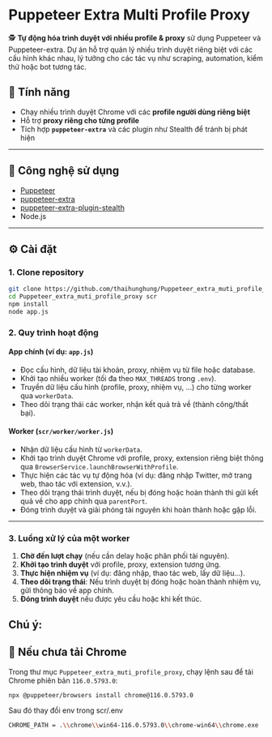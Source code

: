 # Puppeteer Extra Multi Profile Proxy

🕵️ **Tự động hóa trình duyệt với nhiều profile & proxy** sử dụng Puppeteer và Puppeteer-extra. Dự án hỗ trợ quản lý nhiều trình duyệt riêng biệt với các cấu hình khác nhau, lý tưởng cho các tác vụ như scraping, automation, kiểm thử hoặc bot tương tác.

## 🚀 Tính năng

- Chạy nhiều trình duyệt Chrome với các **profile người dùng riêng biệt**
- Hỗ trợ **proxy riêng cho từng profile**
- Tích hợp **`puppeteer-extra`** và các plugin như Stealth để tránh bị phát hiện

---

## 🧰 Công nghệ sử dụng

- [Puppeteer](https://github.com/puppeteer/puppeteer)
- [puppeteer-extra](https://github.com/berstend/puppeteer-extra)
- [puppeteer-extra-plugin-stealth](https://github.com/berstend/puppeteer-extra/tree/master/packages/puppeteer-extra-plugin-stealth)
- Node.js
---

## ⚙️ Cài đặt

### 1. Clone repository

```bash
git clone https://github.com/thaihunghung/Puppeteer_extra_muti_profile_proxy.git
cd Puppeteer_extra_muti_profile_proxy scr
npm install
node app.js
```

### 2. Quy trình hoạt động

#### **App chính (ví dụ: `app.js`)**

- Đọc cấu hình, dữ liệu tài khoản, proxy, nhiệm vụ từ file hoặc database.
- Khởi tạo nhiều worker (tối đa theo `MAX_THREADS` trong `.env`).
- Truyền dữ liệu cấu hình (profile, proxy, nhiệm vụ, ...) cho từng worker qua `workerData`.
- Theo dõi trạng thái các worker, nhận kết quả trả về (thành công/thất bại).

#### **Worker (`scr/worker/worker.js`)**

- Nhận dữ liệu cấu hình từ `workerData`.
- Khởi tạo trình duyệt Chrome với profile, proxy, extension riêng biệt thông qua `BrowserService.launchBrowserWithProfile`.
- Thực hiện các tác vụ tự động hóa (ví dụ: đăng nhập Twitter, mở trang web, thao tác với extension, v.v.).
- Theo dõi trạng thái trình duyệt, nếu bị đóng hoặc hoàn thành thì gửi kết quả về cho app chính qua `parentPort`.
- Đóng trình duyệt và giải phóng tài nguyên khi hoàn thành hoặc gặp lỗi.

---

### 3. Luồng xử lý của một worker

1. **Chờ đến lượt chạy** (nếu cần delay hoặc phân phối tài nguyên).
2. **Khởi tạo trình duyệt** với profile, proxy, extension tương ứng.
3. **Thực hiện nhiệm vụ** (ví dụ: đăng nhập, thao tác web, lấy dữ liệu...).
4. **Theo dõi trạng thái**: Nếu trình duyệt bị đóng hoặc hoàn thành nhiệm vụ, gửi thông báo về app chính.
5. **Đóng trình duyệt** nếu được yêu cầu hoặc khi kết thúc.

## Chú ý:
## 🧩 Nếu chưa tải Chrome

Trong thư mục `Puppeteer_extra_muti_profile_proxy`, chạy lệnh sau để tải Chrome phiên bản `116.0.5793.0`:

```bash
npx @puppeteer/browsers install chrome@116.0.5793.0

```
Sau đó thay đổi env trong scr/.env

```bash
CHROME_PATH = .\\chrome\\win64-116.0.5793.0\\chrome-win64\\chrome.exe

```


